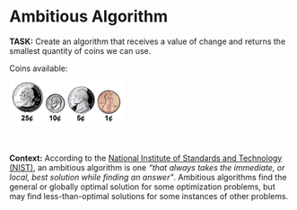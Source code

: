 <h1>Ambitious Algorithm</h1>
<p><b>TASK:</b> Create an algorithm that receives a value of change and returns the smallest quantity of coins we can use.</p>

<p>Coins available:<br>
<img src="img1.png" height="40%" width="40%">
</p><br>
<p><b>Context:</b> According to the <a href="https://www.nist.gov/" type="_blank">National Institute of Standards and Technology (NIST)</a>, an ambitious algorithm is one <i> “that always takes the immediate, or local, best solution while finding an answer"</i>. Ambitious algorithms find the general or globally optimal solution for some optimization problems, but may find less-than-optimal solutions for some instances of other problems.</p>

